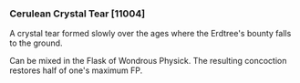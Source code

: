 ### Cerulean Crystal Tear [11004]

A crystal tear formed slowly over the ages where the Erdtree's bounty falls to the ground.

Can be mixed in the Flask of Wondrous Physick. The resulting concoction restores half of one's maximum FP.